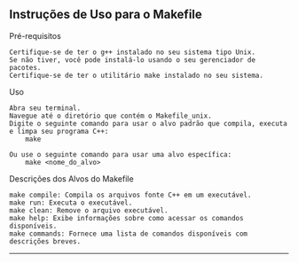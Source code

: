 Instruções de Uso para o Makefile
----------------------------------------------------------------

Pré-requisitos

    Certifique-se de ter o g++ instalado no seu sistema tipo Unix. 
    Se não tiver, você pode instalá-lo usando o seu gerenciador de pacotes.
    Certifique-se de ter o utilitário make instalado no seu sistema.

Uso

    Abra seu terminal.
    Navegue até o diretório que contém o Makefile_unix.
    Digite o seguinte comando para usar o alvo padrão que compila, executa e limpa seu programa C++:
        make
    
    Ou use o seguinte comando para usar uma alvo específica:
        make <nome_do_alvo>

Descrições dos Alvos do Makefile

    make compile: Compila os arquivos fonte C++ em um executável.
    make run: Executa o executável.
    make clean: Remove o arquivo executável.
    make help: Exibe informações sobre como acessar os comandos disponíveis.
    make commands: Fornece uma lista de comandos disponíveis com descrições breves.

----------------------------------------------------------------
